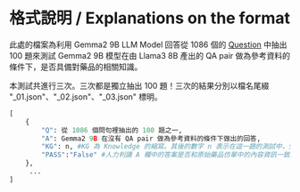 # 格式說明 / Explanations on the format

此處的檔案為利用 Gemma2 9B LLM Model 回答從 1086 個的 [Question](https://github.com/PeterWolf-tw/QApair/tree/main/Test) 中抽出 100 題來測試 Gemma2 9B 模型在由 Llama3 8B 產出的 QA pair 做為參考資料的條件下，是否具備對藥品的相關知識。

本測試共進行三次。三次都是獨立抽出 100 題！三次的結果分別以檔名尾綴 "_01.json"、"_02.json"、"_03.json" 標明。

```python
[
    {
        "Q": 從 1086 個問句裡抽出的 100 題之一,
        "A": Gemma2 9B 在沒有 QA pair 做為參考資料的條件下做出的回答,
        "KG": n, #KG 為 Knowledge 的縮寫。其後的數字 n 表示在這一題的測試中，受測模型 (此時為 Gemma2 9B) 接收到 Q 的同時，也拿到幾組 QA pair 做為參考。此值為 0 時表示「沒有 QA pair 做為參考資料」。
        "PASS":"False" #人力判讀 A 欄中的答案是否和原始藥品仿單中的內容資訊一致。若一致，本欄值為 True，若不一致，則為 False。本欄採寬鬆判斷，只要有部份和仿單內容一樣，就視為 True。
    },
     ...
]
```
